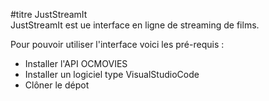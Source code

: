 #titre JustStreamIt  
JustStreamIt est ue interface en ligne de streaming de films.  

Pour pouvoir utiliser l'interface voici les pré-requis :  
* Installer l'API OCMOVIES  
* Installer un logiciel type VisualStudioCode  
* Clôner le dépot 
